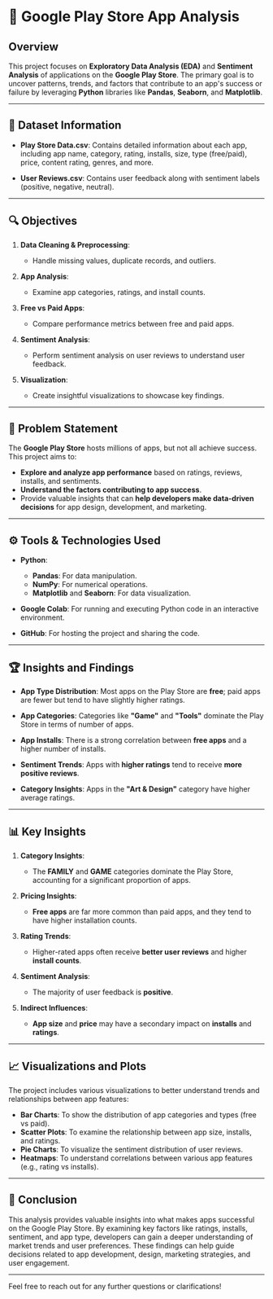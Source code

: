 
# 📱 Google Play Store App Analysis

## **Overview**

This project focuses on **Exploratory Data Analysis (EDA)** and **Sentiment Analysis** of applications on the **Google Play Store**. The primary goal is to uncover patterns, trends, and factors that contribute to an app's success or failure by leveraging **Python** libraries like **Pandas**, **Seaborn**, and **Matplotlib**.

---

## **📂 Dataset Information**

- **Play Store Data.csv**: Contains detailed information about each app, including app name, category, rating, installs, size, type (free/paid), price, content rating, genres, and more.
  
- **User Reviews.csv**: Contains user feedback along with sentiment labels (positive, negative, neutral).

---

## **🔍 Objectives**

1. **Data Cleaning & Preprocessing**: 
   - Handle missing values, duplicate records, and outliers.
   
2. **App Analysis**: 
   - Examine app categories, ratings, and install counts.

3. **Free vs Paid Apps**: 
   - Compare performance metrics between free and paid apps.

4. **Sentiment Analysis**: 
   - Perform sentiment analysis on user reviews to understand user feedback.

5. **Visualization**: 
   - Create insightful visualizations to showcase key findings.

---

## **🚀 Problem Statement**

The **Google Play Store** hosts millions of apps, but not all achieve success. This project aims to:
- **Explore and analyze app performance** based on ratings, reviews, installs, and sentiments.
- **Understand the factors contributing to app success**.
- Provide valuable insights that can **help developers make data-driven decisions** for app design, development, and marketing.

---

## **⚙️ Tools & Technologies Used**

- **Python**: 
   - **Pandas**: For data manipulation.
   - **NumPy**: For numerical operations.
   - **Matplotlib** and **Seaborn**: For data visualization.
   
- **Google Colab**: For running and executing Python code in an interactive environment.
  
- **GitHub**: For hosting the project and sharing the code.

---

## **🏆 Insights and Findings**

- **App Type Distribution**: Most apps on the Play Store are **free**; paid apps are fewer but tend to have slightly higher ratings.
  
- **App Categories**: Categories like **"Game"** and **"Tools"** dominate the Play Store in terms of number of apps.

- **App Installs**: There is a strong correlation between **free apps** and a higher number of installs.

- **Sentiment Trends**: Apps with **higher ratings** tend to receive **more positive reviews**.

- **Category Insights**: Apps in the **"Art & Design"** category have higher average ratings.

---

## **📊 Key Insights**

1. **Category Insights**: 
   - The **FAMILY** and **GAME** categories dominate the Play Store, accounting for a significant proportion of apps.
   
2. **Pricing Insights**: 
   - **Free apps** are far more common than paid apps, and they tend to have higher installation counts.
   
3. **Rating Trends**: 
   - Higher-rated apps often receive **better user reviews** and higher **install counts**.
   
4. **Sentiment Analysis**: 
   - The majority of user feedback is **positive**.

5. **Indirect Influences**: 
   - **App size** and **price** may have a secondary impact on **installs** and **ratings**.

---

## **📈 Visualizations and Plots**

The project includes various visualizations to better understand trends and relationships between app features:

- **Bar Charts**: To show the distribution of app categories and types (free vs paid).
- **Scatter Plots**: To examine the relationship between app size, installs, and ratings.
- **Pie Charts**: To visualize the sentiment distribution of user reviews.
- **Heatmaps**: To understand correlations between various app features (e.g., rating vs installs).

---

## **🎯 Conclusion**

This analysis provides valuable insights into what makes apps successful on the Google Play Store. By examining key factors like ratings, installs, sentiment, and app type, developers can gain a deeper understanding of market trends and user preferences. These findings can help guide decisions related to app development, design, marketing strategies, and user engagement.

---

Feel free to reach out for any further questions or clarifications!
